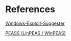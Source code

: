 # References
[Windows-Exploit-Suggester](https://github.com/AonCyberLabs/Windows-Exploit-Suggester)

[PEASS (LinPEAS / WinPEAS)](https://github.com/carlospolop/PEASS-ng)